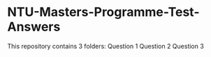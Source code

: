 # NTU-Masters-Programme-Test-Answers

This repository contains 3 folders:
Question 1
Question 2
Question 3
